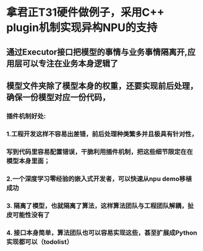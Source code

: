 # 拿君正T31硬件做例子，采用C++ plugin机制实现异构NPU的支持

## 通过Executor接口把模型的事情与业务事情隔离开,应用层可以专注在业务本身逻辑了

## 模型文件夹除了模型本身的权重，还要实现前后处理，确保一份模型对应一份代码，
### 插件机制好处:
###  1.工程开发这样不容易出差错，前后处理种类繁多并且极具有针对性，
###    写到代码里容易配置错误，干脆利用插件机制，把这些细节限定在在模型本身里面；
###  2.一个深度学习零经验的嵌入式开发者，可以快速从npu demo移植成功
###  3. 隔离了模型，也就隔离了算法，这样算法团队与工程团队解耦，扯皮可能性没有了
###  4. 接口本身简单，算法团队也可以容易实现这些，甚至扩展成Python实现都可以（todolist）



